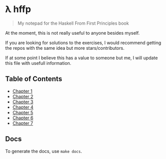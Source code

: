 # λ hffp
> My notepad for the Haskell From First Principles book

At the moment, this is not really useful to anyone besides myself.

If you are looking for solutions to the exercises, I would recommend getting the repos with the same idea but more stars/contributors.

If at some point I believe this has a value to someone but me, I will update this file with usefull information.

## Table of Contents

* [Chapter 1](chapter-1/exercises.md)
* [Chapter 2](chapter-2/exercises.md)
* [Chapter 3](chapter-3/exercises.md)
* [Chapter 4](chapter-4/exercises.md)
* [Chapter 5](chapter-5/exercises.md)
* [Chapter 6](chapter-6/exercises.md)
* [Chapter 7](chapter-7/exercises.md)

## Docs

To generate the docs, use `make docs`.
